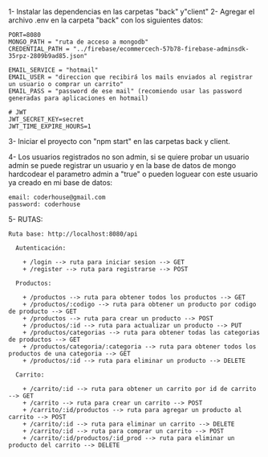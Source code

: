 1- Instalar las dependencias en las carpetas "back" y"client"
2- Agregar el archivo .env en la carpeta "back" con los siguientes datos:

    PORT=8080
    MONGO_PATH = "ruta de acceso a mongodb"
    CREDENTIAL_PATH = "../firebase/ecommercech-57b78-firebase-adminsdk-35rpz-2809b9ad85.json"

    EMAIL_SERVICE = "hotmail"
    EMAIL_USER = "direccion que recibirá los mails enviados al registrar un usuario o comprar un carrito"
    EMAIL_PASS = "password de ese mail" (recomiendo usar las password generadas para aplicaciones en hotmail)

    # JWT
    JWT_SECRET_KEY=secret
    JWT_TIME_EXPIRE_HOURS=1

3- Iniciar el proyecto con "npm start" en las carpetas back y client.

4- Los usuarios registrados no son admin, si se quiere probar un usuario admin se puede registrar un usuario
    y en la base de datos de mongo hardcodear el parametro admin a "true" o pueden loguear con este usuario ya creado en mi base de datos:

    email: coderhouse@gmail.com
    password: coderhouse

5- RUTAS:

    Ruta base: http://localhost:8080/api

      Autenticación:

        + /login --> ruta para iniciar sesion --> GET
        + /register --> ruta para registrarse --> POST

      Productos:

        + /productos --> ruta para obtener todos los productos --> GET
        + /productos/:codigo --> ruta para obtener un producto por codigo de producto --> GET
        + /productos --> ruta para crear un producto --> POST
        + /productos/:id --> ruta para actualizar un producto --> PUT
        + /productos/categorias --> ruta para obtener todas las categorias de productos --> GET
        + /productos/categoria/:categoria --> ruta para obtener todos los productos de una categoria --> GET
        + /productos/:id --> ruta para eliminar un producto --> DELETE

      Carrito:

        + /carrito/:id --> ruta para obtener un carrito por id de carrito --> GET
        + /carrito --> ruta para crear un carrito --> POST
        + /carrito/:id/productos --> ruta para agregar un producto al carrito --> POST
        + /carrito/:id --> ruta para eliminar un carrito --> DELETE
        + /carrito/:id --> ruta para comprar un carrito --> POST
        + /carrito/:id/productos/:id_prod --> ruta para eliminar un producto del carrito --> DELETE